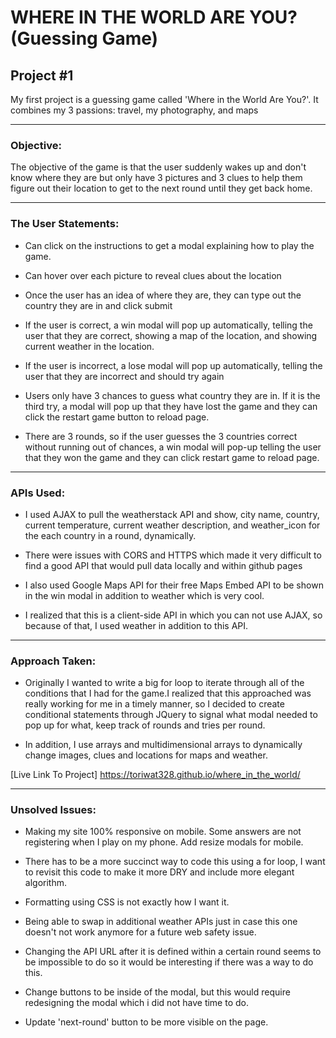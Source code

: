 # WHERE IN THE WORLD ARE YOU? (Guessing Game)

## Project #1


My first project is a guessing game called 'Where in the World Are You?'. It combines my 3 passions: travel, my photography, and maps

***

### Objective:
The objective of the game is that the user suddenly wakes up and don't know where they are but only have 3 pictures and 3 clues to help them figure out their location to get to the next round until they get back home.

***

### The User Statements:
* Can click on the instructions to get a modal explaining how to play the game.

* Can hover over each picture to reveal clues about the location

* Once the user has an idea of where they are, they can type out the country they are in and click submit

* If the user is correct, a win modal will pop up automatically, telling the user that they are correct, showing a map of the location, and showing current weather in the location.

* If the user is incorrect, a lose modal will pop up automatically, telling the user that they are incorrect and should try again

* Users only have 3 chances to guess what country they are in. If it is the third try, a modal will pop up that they have lost the game and they can click the restart game button to reload page.

* There are 3 rounds, so if the user guesses the 3 countries correct without running out of chances, a win modal will pop-up telling the user that they won the game and they can click restart game to reload page.

***

### APIs Used:
* I used AJAX to pull the weatherstack API and show, city name, country, current temperature, current weather description, and weather_icon for the each country in a round, dynamically.

* There were issues with CORS and HTTPS which made it very difficult to find a good API that would pull data locally and within github pages

* I also used Google Maps API for their free Maps Embed API to be shown in the win modal in addition to weather which is very cool.

* I realized that this is a client-side API in which you can not use AJAX, so because of that, I used weather in addition to this API.

***

### Approach Taken:

* Originally I wanted to write a big for loop to iterate through all of the conditions that I had for the game.I realized that this approached was really working for me in a timely manner, so I decided to create conditional statements through JQuery to signal what modal needed to pop up for what, keep track of rounds and tries per round.

* In addition, I use arrays and multidimensional arrays to dynamically change images, clues and locations for maps and weather.


[Live Link To Project] https://toriwat328.github.io/where_in_the_world/

***

### Unsolved Issues:
* Making my site 100% responsive on mobile. Some answers are not registering when I play on my phone. Add resize modals for mobile.

* There has to be a more succinct way to code this using a for loop, I want to revisit this code to make it more DRY and include more elegant algorithm.

* Formatting using CSS is not exactly how I want it.

* Being able to swap in additional weather APIs just in case this one doesn't not work anymore for a future web safety issue.

* Changing the API URL after it is defined within a certain round seems to be impossible to do so it would be interesting if there was a way to do this.

* Change buttons to be inside of the modal, but this would require redesigning the modal which i did not have time to do.

* Update 'next-round' button to be more visible on the page.
